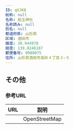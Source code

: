 ```yaml
---
ID: qVJK8
総称: null
名称: 船玉神社
名称読み: null
別名: null
都道府県: 山形県
区域: 酒田市
緯度: 38.944978
経度: 139.8246187
郵便番号: 9980075
住所: 山形県酒田市高砂４丁目３−５
---
```


## その他

### 参考URL

| URL | 説明          |
| --- | ------------- |
|     | OpenStreetMap |
